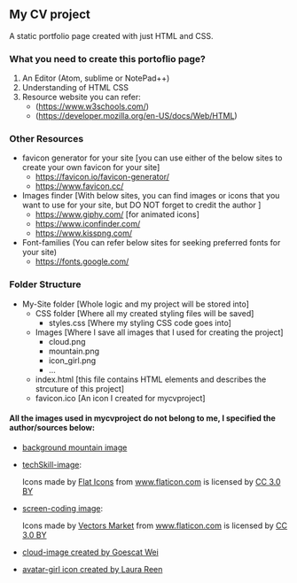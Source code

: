 ## My CV project
A static portfolio page created with just HTML and CSS.

### What you need to create this portoflio page?
1. An Editor (Atom, sublime or NotePad++)
2. Understanding of HTML CSS
3. Resource website you can refer:
    - (https://www.w3schools.com/)
    - (https://developer.mozilla.org/en-US/docs/Web/HTML)
    
### Other Resources
- favicon generator for your site [you can use either of the below sites to create your own favicon for your site]
    - https://favicon.io/favicon-generator/
    - https://www.favicon.cc/    
- Images finder [With below sites, you can find images or icons that you want to use for your site, but DO NOT forget to credit the author ] 
    - https://www.giphy.com/  [for animated icons]
    - https://www.iconfinder.com/    
    - https://www.kisspng.com/
- Font-families (You can refer below sites for seeking preferred fonts for your site)
    - https://fonts.google.com/ 

### Folder Structure
- My-Site folder    [Whole logic and my project will be stored into]
  - CSS folder      [Where all my created styling files will be saved]
    - styles.css    [Where my styling CSS code goes into]
  - Images          [Where I save all images that I used for creating the project]
    - cloud.png
    - mountain.png
    - icon_girl.png
    - ...
  - index.html      [this file contains HTML elements and describes the strcuture of this project]
  - favicon.ico     [An icon I created for mycvproject]
  
 
 #### All the images used in mycvproject do not belong to me, I specified the author/sources below:
- [background mountain image](https://www.kisspng.com/users/@wacan.html) 

- [techSkill-image](https://www.flaticon.com/free-icon/programming_1485287#term=web%20programming&page=2&position=14):<div>Icons made by <a href="https://www.flaticon.com/authors/flat-icons" title="Flat Icons">Flat Icons</a> from <a href="https://www.flaticon.com/"  title="Flaticon">www.flaticon.com</a> is licensed by <a href="http://creativecommons.org/licenses/by/3.0/"   title="Creative Commons BY 3.0" target="_blank">CC 3.0 BY</a></div>

- [screen-coding image](https://image.flaticon.com/icons/svg/314/314318.svg):<div>Icons made by <a href="https://www.flaticon.com/authors/vectors-market" title="Vectors Market">Vectors Market</a> from <a href="https://www.flaticon.com/"    title="Flaticon">www.flaticon.com</a> is licensed by <a href="http://creativecommons.org/licenses/by/3.0/"    title="Creative Commons BY 3.0" target="_blank">CC 3.0 BY</a></div>

- [cloud-image created by Goescat Wei](https://www.iconfinder.com/iconsets/weather-344)
- [avatar-girl icon created by Laura Reen](https://www.iconfinder.com/icons/4043250/avatar_child_girl_kid_icon)
